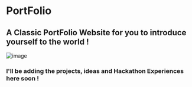 ﻿# PortFolio

## A Classic PortFolio Website for you to introduce yourself to the world !

![image](https://github.com/Spyrosigma/PortFolio/assets/111422209/02421624-5c9f-426f-8314-840a26d8b04f)



### I'll be adding the projects, ideas and Hackathon Experiences here soon !
